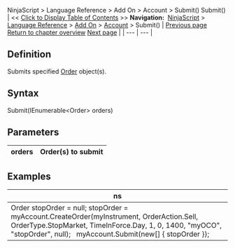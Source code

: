 ﻿
NinjaScript \> Language Reference \> Add On \> Account \> Submit()
Submit()
| \<\< [Click to Display Table of Contents](submit.md) \>\> **Navigation:**     [NinjaScript](ninjascript.md) \> [Language Reference](language_reference_wip.md) \> [Add On](add_on.md) \> [Account](account_class.md) \> Submit() | [Previous page](strategies_account.md) [Return to chapter overview](account_class.md) [Next page](barsrequest.md) |
| --- | --- |
## Definition
Submits specified [Order](order.md) object(s).
 
## Syntax
Submit(IEnumerable\<Order\> orders)
 
## Parameters
| orders | Order(s) to submit |
| --- | --- |

## 
## Examples
| ns |
| --- |
| Order stopOrder \= null; stopOrder \= myAccount.CreateOrder(myInstrument, OrderAction.Sell, OrderType.StopMarket, TimeInForce.Day, 1, 0, 1400, "myOCO", "stopOrder", null);   myAccount.Submit(new\[] { stopOrder }); |
